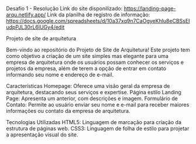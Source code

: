 

Desafio 1 - Resolução
Link do site disponilizado: https://landing-page-arqu.netlify.app/
Link da planilha de registro de informação: https://docs.google.com/spreadsheets/d/10a37xq9n7CaOgyeKhlu8eCBSsEIudpPJL30rL6lUGy4/edit

Projeto de site de arquitetura

Bem-vindo ao repositório do Projeto de Site de Arquitetura! Este projeto tem como objetivo a criação de um site simples mas elegante para uma empresa de arquitetura onde os usuários possam conhecer os serviços e projetos da empresa, além de terem a opção de entrar em contato informando seu nome e endereço de e-mail.

Características
Homepage: Oferece uma visão geral da empresa de arquitetura, destacando seus serviços e expertise.
Página estilo Landing Page: Apresenta um anterior, com descrições e imagem.
Formulário de Contato: Permite ao usuário enviar seu nome e e-mail para receber maiores informações ou contato da empresa de arquitetura.

Tecnologias Utilizadas
HTML5: Linguagem de marcação para criação da estrutura de páginas web.
CSS3: Linguagem de folha de estilo para projetar a apresentação visual do site.
